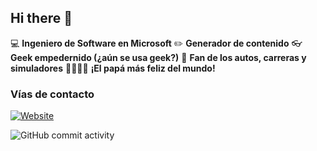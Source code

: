 ## Hi there 👋

💻 **Ingeniero de Software en Microsoft**
✏️ **Generador de contenido**
👓 **Geek empedernido (¿aún se usa geek?)**
🚗 **Fan de los autos, carreras y simuladores**
👨‍👩‍👧‍👦 **¡El papá más feliz del mundo!**

### Vías de contacto

[![Website](https://img.shields.io/badge/Visita-mi%20Instagram-blue?style=for-the-badge)](https://www.instagram.com/tiago_loaiza_/)

![GitHub commit activity](https://img.shields.io/github/commit-activity/m/jonydesarrollo1200/jonydesarrollo1200)
